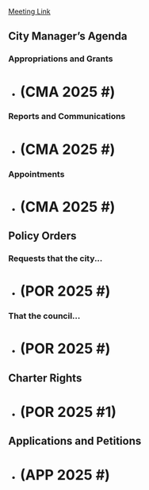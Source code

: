 [Meeting Link]()

## City Manager’s Agenda

### Appropriations and Grants
- # (CMA 2025 #) 

### Reports and Communications
- # (CMA 2025 #)

### Appointments
- # (CMA 2025 #) 


## Policy Orders
### Requests that the city...
- # (POR 2025 #) 
### That the council...
- # (POR 2025 #) 


## Charter Rights
- # (POR 2025 #1)


## Applications and Petitions
- # (APP 2025 #) 
